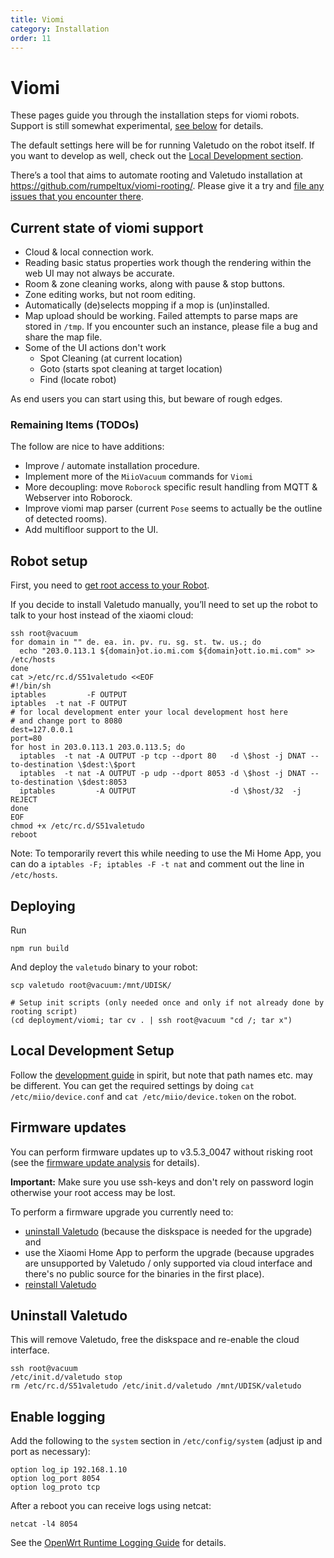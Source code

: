 ```yaml
---
title: Viomi
category: Installation
order: 11
---
```

# Viomi

These pages guide you through the installation steps for viomi robots.
Support is still somewhat experimental, [see below](#current-state-of-viomi-support) for details.

The default settings here will be for running Valetudo on the robot itself.
If you want to develop as well, check out the [Local Development section](#local-development-setup).

There’s a tool that aims to automate rooting and Valetudo installation at
https://github.com/rumpeltux/viomi-rooting/.
Please give it a try and [file any issues that you encounter there](https://github.com/rumpeltux/viomi-rooting/issues).

## Current state of viomi support

*   Cloud & local connection work.
*   Reading basic status properties work though the rendering within the web UI
    may not always be accurate.
*   Room & zone cleaning works, along with pause & stop buttons.
*   Zone editing works, but not room editing.
*   Automatically (de)selects mopping if a mop is (un)installed.
*   Map upload should be working. Failed attempts to parse maps are stored in `/tmp`.
    If you encounter such an instance, please file a bug and share the map file.
*   Some of the UI actions don't work
    *   Spot Cleaning (at current location)
    *   Goto (starts spot cleaning at target location)
    *   Find (locate robot)

As end users you can start using this, but beware of rough edges.

### Remaining Items (TODOs)

The follow are nice to have additions:

* Improve / automate installation procedure.
* Implement more of the `MiioVacuum` commands for `Viomi`
* More decoupling: move `Roborock` specific result handling from MQTT & Webserver into Roborock.
* Improve viomi map parser (current `Pose` seems to actually be the outline of detected rooms).
* Add multifloor support to the UI.

## Robot setup

First, you need to [get root access to your Robot](https://github.com/rumpeltux/viomi-rooting/).

If you decide to install Valetudo manually, you’ll need to set up the robot to talk to your host
instead of the xiaomi cloud:

```shell
ssh root@vacuum
for domain in "" de. ea. in. pv. ru. sg. st. tw. us.; do
  echo "203.0.113.1 ${domain}ot.io.mi.com ${domain}ott.io.mi.com" >> /etc/hosts
done
cat >/etc/rc.d/S51valetudo <<EOF
#!/bin/sh
iptables         -F OUTPUT
iptables  -t nat -F OUTPUT
# for local development enter your local development host here
# and change port to 8080
dest=127.0.0.1
port=80
for host in 203.0.113.1 203.0.113.5; do
  iptables  -t nat -A OUTPUT -p tcp --dport 80   -d \$host -j DNAT --to-destination \$dest:\$port
  iptables  -t nat -A OUTPUT -p udp --dport 8053 -d \$host -j DNAT --to-destination \$dest:8053
  iptables         -A OUTPUT                     -d \$host/32  -j REJECT
done
EOF
chmod +x /etc/rc.d/S51valetudo
reboot
```

Note: To temporarily revert this while needing to use the Mi Home App,
you can do a `iptables -F; iptables -F -t nat` and comment out the line in `/etc/hosts`.

## Deploying

Run

    npm run build

And deploy the `valetudo` binary to your robot:

    scp valetudo root@vacuum:/mnt/UDISK/

    # Setup init scripts (only needed once and only if not already done by rooting script)
    (cd deployment/viomi; tar cv . | ssh root@vacuum "cd /; tar x")

## Local Development Setup

Follow the [development guide](https://valetudo.cloud/pages/development/building-and-modifying-valetudo.html)
in spirit, but note that path names etc. may be different.
You can get the required settings by doing `cat /etc/miio/device.conf` and 
`cat /etc/miio/device.token` on the robot.

## Firmware updates

You can perform firmware updates up to v3.5.3_0047 without risking root (see the
[firmware update analysis](https://itooktheredpill.irgendwo.org/2020/viomi-firmware-update-analysis/)
for details).

**Important:** Make sure you use ssh-keys and don't rely on password login
otherwise your root access may be lost.

To perform a firmware upgrade you currently need to:

*   [uninstall Valetudo](#uninstall-valetudo) (because the diskspace is needed for the upgrade) and
*   use the Xiaomi Home App to perform the upgrade (because upgrades are
    unsupported by Valetudo / only supported via cloud interface and there's
    no public source for the binaries in the first place).
*   [reinstall Valetudo](#deploying)

## Uninstall Valetudo

This will remove Valetudo, free the diskspace and re-enable the cloud interface.

```shell
ssh root@vacuum
/etc/init.d/valetudo stop
rm /etc/rc.d/S51valetudo /etc/init.d/valetudo /mnt/UDISK/valetudo
```

## Enable logging

Add the following to the `system` section in `/etc/config/system` (adjust ip and port as necessary):

	option log_ip 192.168.1.10
	option log_port 8054
	option log_proto tcp

After a reboot you can receive logs using netcat:

    netcat -l4 8054

See the [OpenWrt Runtime Logging Guide](https://openwrt.org/docs/guide-user/base-system/log.essentials)
for details.
